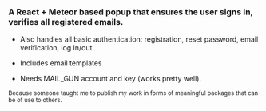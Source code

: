 ### A React + Meteor based popup that ensures the user signs in, verifies all registered emails.

* Also handles all basic authentication: registration, reset password, email verification, log in/out.

* Includes email templates

* Needs MAIL_GUN account and key (works pretty well).

<sup>Because someone taught me to publish my work in forms of meaningful packages that can be of use to others.</sup>
